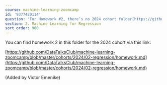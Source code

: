 ```yaml
---
course: machine-learning-zoomcamp
id: '9377420114'
question: 'For Homework #2, there’s no 2024 cohort folder[https://github.com/DataTalksClub/machine-learning-zoomcamp/blob/master/02-regression/homework.md](https://github.com/DataTalksClub/machine-learning-zoomcamp/blob/master/02-regression/homework.md)?'
section: 2. Machine Learning for Regression
sort_order: 960
---
```


You can find homework 2 in this folder for the 2024 cohort via this link:

[https://github.com/DataTalksClub/machine-learning-zoomcamp/blob/master/cohorts/2024/02-regression/homework.md](https://github.com/DataTalksClub/machine-learning-zoomcamp/blob/master/cohorts/2024/02-regression/homework.md)

(Added by Victor Emenike)

